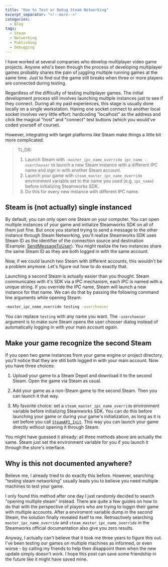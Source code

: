 ```yaml
---
title: "How to Test or Debug Steam Networking"
excerpt_separator: "<!--more-->"
categories:
  - Blog
tags:
  - Steam
  - Networking
  - Publishing
  - Debugging
---
```


I have worked at several companies who develop multiplayer video game projects. Anyone who's been through the process of developing multiplayer games probably shares the pain of juggling multiple running games at the same time. Just to find out the game still breaks when three or more players are connected during testing.

Regardless of the difficulty of testing multiplayer games. The initial development process still involves launching multiple instances just to see if they connect. During all my past experiences, this stage is usually done locally on a single workstation. Having one socket connect to another local socket involves very little effort: hardcoding "localhost" as the address and click the magical "host" and "connect" test buttons (which you would've coded yourself of course).

However, integrating with target platforms like Steam make things a little bit more complicated.

<!--more-->

> TL;DR:
>
> 1. Launch Steam with `-master_ipc_name_override ipc_name -userchooser` to launch a new Steam instance with a different IPC name and sign in with another Steam account.
> 2. Launch your game with `steam_master_ipc_name_override` environment variable set to the name you used (e.g. `ipc_name`) before initializing Steamworks SDK.
> 3. Do this for every new instance with different IPC name.

## Steam is (not actually) single instanced

By default, you can only open one Steam on your computer. You can open multiple instances of your game and initialize Steamworks SDK on all of them just fine. But once you started trying to send a message to the other instance through Steam Networking, you'll realize Steamworks SDK uses Steam ID as the identifier of the connection source and destination (Example: [SendMessageToUser](https://partner.steamgames.com/doc/api/ISteamNetworkingMessages#SendMessageToUser)). You might realize the two instances share the same Steam ID as they are both logged in with the same account.

Now, if we could launch two Steam with different accounts, this wouldn't be a problem anymore. Let's figure out how to do exactly that.

Launching a second Steam is actually easier than you thought. Steam communicates with it's SDK via a IPC mechanism, each IPC is named with a unique string. If you override the IPC name, Steam will launch a new instance for that name. We can do that by passing the following command line arguments while opening Steam:

```bash
-master_ipc_name_override testing -userchooser
```

You can replace `testing` with any name you want. The `-userchooser` argument is to make sure Steam opens the user chooser dialog instead of automatically logging in with your main account _again_.

## Make your game recognize the second Steam

If you open two game instances from your game engine or project directory, you'll notice that they are still both logged in with your main account. Now you have three choices:

1. Upload your game to a Steam Depot and download it to the second Steam. Open the game via Steam as usual.

2. Add your game as a non-Steam game to the second Steam. Then you can launch it that way.

3. My favorite choice: set a `steam_master_ipc_name_override` environment variable before initializing Steamworks SDK. You can do this before launching your game or during your game's initialization, as long as it is set before you call [`SteamAPI_Init`](https://partner.steamgames.com/doc/api/steam_api#SteamAPI_Init). This way you can launch your game directly without opening it through Steam.

You might have guessed it already: all three methods above are actually the same. Steam just set the environment variable for you if you launch it through the store's interface.

## Why is this not documented anywhere?

Believe me, I already tried to do exactly this before. However, searching "testing steam networking" usually leads you to believe you need multiple machines to test your game.

I only found this method after one day I just randomly decided to search "opening multiple steam" instead. There are quite a few guides on how to do that with the perspective of players who are trying to loggin their game with multiple accounts. After a enviroment variable dump in the second Steam, the solution finally revealed itself to me. Retroactively searching `master_ipc_name_override` and `steam_master_ipc_name_override` in the Steamworks official documentation also give you zero results.

Anyway, I actually can't believe that it took me three years to figure this out. I've been testing our games on multiple machines as informed, or even worse - by calling my friends to help then disappoint them when the new update simply doesn't work. I hope this post can save some friendship in the future like it might have saved mine.
